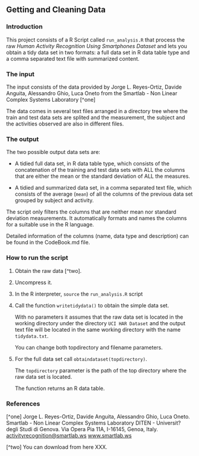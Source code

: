 ## Getting and Cleaning Data

### Introduction

This project consists of a R Script called `run_analysis.R` that
process the raw _Human Activity Recognition Using Smartphones Dataset_
and lets you obtain a tidy data set in two formats: a full data set
in R data table type and a comma separated text file with summarized
content.

### The input

The input consists of the data provided by Jorge L. Reyes-Ortiz, Davide Anguita, Alessandro Ghio, Luca Oneto from the Smartlab - Non Linear Complex
Systems Laboratory [^one]

The data comes in several text files arranged in a directory tree
where the train and test data sets are splited and the measurement,
the subject and the activities observed are also in different files.

### The output

The two possible output data sets are:

* A tidied full data set, in R data table type, which consists of
the concatenation of the training and test data sets with ALL the
columns that are either the mean or the standard deviation of ALL
the measures.

* A tidied and summarized data set, in a comma separated text
file, which consists of the average (`mean`) of all the columns
of the previous data set grouped by subject and activity.

The script only filters the columns that are neither mean nor
standard deviation measurements. It automatically formats and
names the columns for a suitable use in the R language.

Detailed information of the columns (name, data
type and description) can be found in the CodeBook.md
file.

### How to run the script

1. Obtain the raw data [^two].

2. Uncompress it.

3. In the R interpreter, `source` the `run_analysis.R` script

4. Call the function `writetidydata()` to obtain the simple data set.

    With no parameters it assumes that the raw data set is
    located in the working directory under the directory
    `UCI HAR Dataset` and the output text file will be located
    in the same working directory with the name `tidydata.txt`.
    
    You can change both topdirectory and filename parameters.
    
5. For the full data set call `obtaindataset(topdirectory)`.

    The `topdirectory` parameter is the path of the top directory
    where the raw data set is located.

    The function returns an R data table.


### References

[^one] Jorge L. Reyes-Ortiz, Davide Anguita, Alessandro Ghio, Luca Oneto.
Smartlab - Non Linear Complex Systems Laboratory
DITEN - Universit? degli Studi di Genova.
Via Opera Pia 11A, I-16145, Genoa, Italy.
activityrecognition@smartlab.ws
www.smartlab.ws

[^two] You can download from here XXX.



